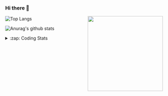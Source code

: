 ### Hi there 👋

<!--
**tao8687/tao8687** is a ✨ _special_ ✨ repository because its `README.md` (this file) appears on your GitHub profile.

Here are some ideas to get you started:

- 🔭 I’m currently working on ...
- 🌱 I’m currently learning ...
- 👯 I’m looking to collaborate on ...
- 🤔 I’m looking for help with ...
- 💬 Ask me about ...
- 📫 How to reach me: ...
- 😄 Pronouns: ...
- ⚡ Fun fact: ...
-->

<img align='right' src="https://media.giphy.com/media/M9gbBd9nbDrOTu1Mqx/giphy.gif" width="240">

  
![Top Langs](https://github-readme-stats.vercel.app/api/top-langs/?username=tao8687&layout=compact&title_color=23238E&text_color=A67D3D)

![Anurag's github stats](https://github-readme-stats.vercel.app/api?username=tao8687&show_icons=true&&text_color=A67D3D&title_color=23238E&show_icons=false&count_private=true&hide=stars)

<details>
  <summary>:zap: Coding Stats</summary>
  <br>
    
<!--START_SECTION:waka-->

```txt
From: 25 April 2025 - To: 02 May 2025

Markdown           4 hrs           █████████░░░░░░░░░░░░░░░░   36.48 %
XML                2 hrs 5 mins    ████▓░░░░░░░░░░░░░░░░░░░░   18.99 %
C++                2 hrs           ████▓░░░░░░░░░░░░░░░░░░░░   18.28 %
C                  1 hr 27 mins    ███▒░░░░░░░░░░░░░░░░░░░░░   13.24 %
CMake              57 mins         ██▒░░░░░░░░░░░░░░░░░░░░░░   08.70 %
```

<!--END_SECTION:waka-->
</details>
